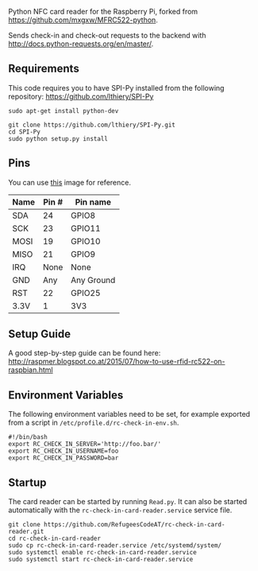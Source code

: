 Python NFC card reader for the Raspberry Pi, forked from https://github.com/mxgxw/MFRC522-python.

Sends check-in and check-out requests to the backend with http://docs.python-requests.org/en/master/.

## Requirements
This code requires you to have SPI-Py installed from the following repository:
https://github.com/lthiery/SPI-Py

```
sudo apt-get install python-dev

git clone https://github.com/lthiery/SPI-Py.git
cd SPI-Py
sudo python setup.py install
```

## Pins
You can use [this](http://i.imgur.com/y7Fnvhq.png) image for reference.

| Name | Pin # | Pin name   |
|------|-------|------------|
| SDA  | 24    | GPIO8      |
| SCK  | 23    | GPIO11     |
| MOSI | 19    | GPIO10     |
| MISO | 21    | GPIO9      |
| IRQ  | None  | None       |
| GND  | Any   | Any Ground |
| RST  | 22    | GPIO25     |
| 3.3V | 1     | 3V3        |

## Setup Guide

A good step-by-step guide can be found here:
http://raspmer.blogspot.co.at/2015/07/how-to-use-rfid-rc522-on-raspbian.html

## Environment Variables

The following environment variables need to be set, for example exported from a script in `/etc/profile.d/rc-check-in-env.sh`.
```
#!/bin/bash
export RC_CHECK_IN_SERVER='http://foo.bar/'
export RC_CHECK_IN_USERNAME=foo
export RC_CHECK_IN_PASSWORD=bar
```
## Startup

The card reader can be started by running `Read.py`. It can also be started automatically with the `rc-check-in-card-reader.service` service file.

```
git clone https://github.com/RefugeesCodeAT/rc-check-in-card-reader.git
cd rc-check-in-card-reader
sudo cp rc-check-in-card-reader.service /etc/systemd/system/
sudo systemctl enable rc-check-in-card-reader.service
sudo systemctl start rc-check-in-card-reader.service
```
